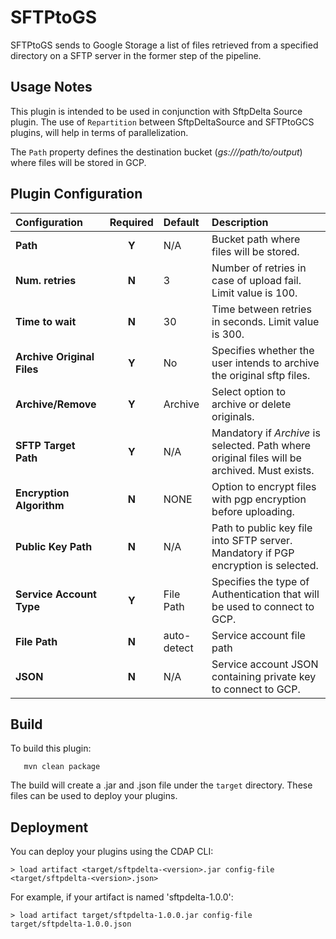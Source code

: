 SFTPtoGS
=========

SFTPtoGS sends to Google Storage a list of files retrieved from a specified directory on a SFTP server in the former step of the pipeline.


Usage Notes
-----------
This plugin is intended to be used in conjunction with SftpDelta Source plugin.
The use of `Repartition` between SftpDeltaSource and SFTPtoGCS plugins, will help in terms of parallelization.

The `Path` property defines the destination bucket (*gs://<bucket>/path/to/output*) where files will be stored in GCP.


Plugin Configuration
--------------------

| Configuration | Required | Default | Description |
| :------------ | :------: | :----- | :---------- |
| **Path** | **Y** | N/A | Bucket path where files will be stored.|
| **Num. retries** | **N** | 3 | Number of retries in case of upload fail. Limit value is 100.|
| **Time to wait** | **N** | 30 | Time between retries in seconds. Limit value is 300.|
| **Archive Original Files** | **Y** | No | Specifies whether the user intends to archive the original sftp files.|
| **Archive/Remove** | **Y** | Archive | Select option to archive or delete originals.|
| **SFTP Target Path** | **Y** | N/A | Mandatory if *Archive* is selected. Path where original files will be archived. Must exists.|
| **Encryption Algorithm**| **N** | NONE | Option to encrypt files with pgp encryption before uploading. |
| **Public Key Path** | **N** | N/A | Path to public key file into SFTP server. Mandatory if PGP encryption is selected.|
| **Service Account Type** | **Y** | File Path | Specifies the type of Authentication that will be used to connect to GCP.|
| **File Path**| **N** | auto-detect | Service account file path |
| **JSON** | **N** | N/A | Service account JSON containing private key to connect to GCP.|

Build
-----
To build this plugin:

```
   mvn clean package
```

The build will create a .jar and .json file under the ``target`` directory.
These files can be used to deploy your plugins.

Deployment
----------
You can deploy your plugins using the CDAP CLI:

    > load artifact <target/sftpdelta-<version>.jar config-file <target/sftpdelta-<version>.json>

For example, if your artifact is named 'sftpdelta-1.0.0':

    > load artifact target/sftpdelta-1.0.0.jar config-file target/sftpdelta-1.0.0.json
